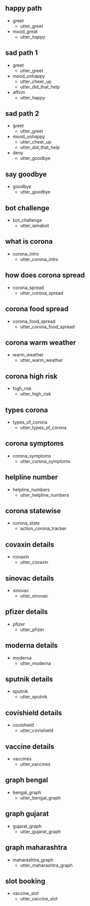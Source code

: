 ## happy path
* greet
  - utter_greet
* mood_great
  - utter_happy

## sad path 1
* greet
  - utter_greet
* mood_unhappy
  - utter_cheer_up
  - utter_did_that_help
* affirm
  - utter_happy

## sad path 2
* greet
  - utter_greet
* mood_unhappy
  - utter_cheer_up
  - utter_did_that_help
* deny
  - utter_goodbye

## say goodbye
* goodbye
  - utter_goodbye

## bot challenge
* bot_challenge
  - utter_iamabot


## what is corona
* corona_intro
  - utter_corona_intro

## how does corona spread
* corona_spread
  - utter_corona_spread
## corona food spread
* corona_food_spread
  - utter_corona_food_spread

## corona warm weather
* warm_weather
  - utter_warm_weather
## corona high risk
* high_risk
  - utter_high_risk

## types corona
* types_of_corona
  - utter_types_of_corona  


## corona symptoms
* corona_symptoms
  - utter_corona_symptoms

## helpline number
* helpline_numbers
  - utter_helpline_numbers

## corona statewise
* corona_state
  - action_corona_tracker

## covaxin details
* covaxin
  - utter_covaxin

## sinovac details
* sinovac
  - utter_sinovac

## pfizer details
* pfizer
  - utter_pfizer

## moderna details
* moderna
  - utter_moderna

## sputnik details
* sputnik
  - utter_sputnik

## covishield details
* covishield
  - utter_covishield


## vaccine details
* vaccines
  - utter_vaccines

## graph bengal
* bengal_graph
  - utter_bengal_graph

## graph gujarat
* gujarat_graph
  - utter_gujarat_graph

## graph maharashtra
* maharashtra_graph
  - utter_maharashtra_graph

## slot booking
* vaccine_slot
  - utter_vaccine_slot